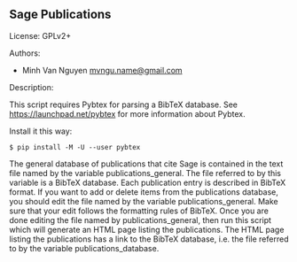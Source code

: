 Sage Publications
-----------------

License: GPLv2+

Authors:
* Minh Van Nguyen <mvngu.name@gmail.com>

Description:

This script requires Pybtex for parsing a BibTeX database. See
https://launchpad.net/pybtex for more information about Pybtex.

Install it this way:

    $ pip install -M -U --user pybtex

The general database of publications that cite Sage is contained in the
text file named by the variable publications_general. The file referred to
by this variable is a BibTeX database. Each publication entry is described
in BibTeX format. If you want to add or delete items from the publications
database, you should edit the file named by the variable
publications_general. Make sure that your edit follows the formatting rules
of BibTeX. Once you are done editing the file named by
publications_general, then run this script which will generate an HTML
page listing the publications. The HTML page listing the publications has a
link to the BibTeX database, i.e. the file referred to by the variable
publications_database.

